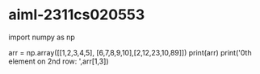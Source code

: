 # aiml-2311cs020553
import numpy as np

arr = np.array([[1,2,3,4,5], [6,7,8,9,10],[2,12,23,10,89]])
print(arr)
print('0th element on 2nd row: ',arr[1,3])